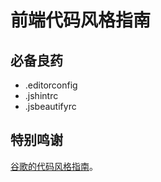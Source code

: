 # 前端代码风格指南


## 必备良药

- .editorconfig
- .jshintrc
- .jsbeautifyrc


## 特别鸣谢

[谷歌的代码风格指南](http://google-styleguide.googlecode.com/svn/trunk/)。
